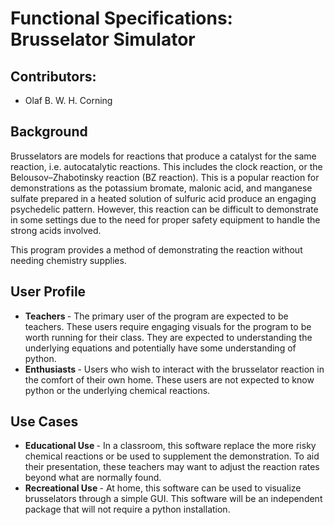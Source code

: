# Functional Specifications: Brusselator Simulator

## Contributors:
<ul>
  <li>Olaf B. W. H. Corning</li>
</ul>

## Background
  Brusselators are models for reactions that produce a catalyst for the same reaction, i.e. autocatalytic reactions. This includes the clock reaction, or the Belousov–Zhabotinsky reaction (BZ reaction). 
  This is a popular reaction for demonstrations as the potassium bromate, malonic acid, and manganese sulfate prepared in a heated solution of sulfuric acid produce an engaging psychedelic pattern. 
  However, this reaction can be difficult to demonstrate in some settings due to the need for proper safety equipment to handle the strong acids involved. 

  This program provides a method of demonstrating the reaction without needing chemistry supplies. 
## User Profile
<ul>
  <li> <b> Teachers </b> - The primary user of the program are expected to be teachers. These users require engaging visuals for the program to be worth running for their class. They are expected to understanding the underlying equations and potentially have some understanding of python. 
  </li>
  <li>
    <b> Enthusiasts </b> - Users who wish to interact with the brusselator reaction in the comfort of their own home. These users are not expected to know python or the underlying chemical reactions. 
  </li>
</ul>

## Use Cases 
<ul>
  <li>
    <b>Educational Use </b> - In a classroom, this software replace the more risky chemical reactions or be used to supplement the demonstration. To aid their presentation, these teachers may want to adjust the reaction rates beyond what are normally found.
  </li>
  <li>
    <b>Recreational Use </b> - At home, this software can be used to visualize brusselators through a simple GUI. This software will be an independent package that will not require a python installation. 
  </li>
</ul>
